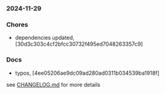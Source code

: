 ### 2024-11-29

### Chores
+ dependencies updated, [30d3c303c4cf2bfcc30732f495ed7048263357c9]

### Docs
+ typos, [4ee05206ae9dc09ad280ad0311b034539ba1918f]

see <a href='https://github.com/mrjackwills/staticpi_vue/blob/main/CHANGELOG.md'>CHANGELOG.md</a> for more details
